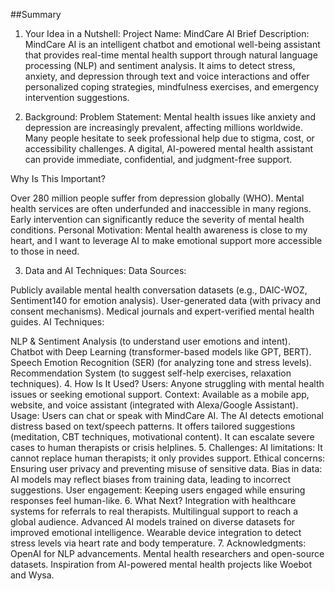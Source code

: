 ##Summary
1. Your Idea in a Nutshell:
Project Name: MindCare AI
Brief Description: MindCare AI is an intelligent chatbot and emotional well-being assistant that provides real-time mental health support through natural language processing (NLP) and sentiment analysis. It aims to detect stress, anxiety, and depression through text and voice interactions and offer personalized coping strategies, mindfulness exercises, and emergency intervention suggestions.

2. Background:
Problem Statement:
Mental health issues like anxiety and depression are increasingly prevalent, affecting millions worldwide. Many people hesitate to seek professional help due to stigma, cost, or accessibility challenges. A digital, AI-powered mental health assistant can provide immediate, confidential, and judgment-free support.

Why Is This Important?

Over 280 million people suffer from depression globally (WHO).
Mental health services are often underfunded and inaccessible in many regions.
Early intervention can significantly reduce the severity of mental health conditions.
Personal Motivation:
Mental health awareness is close to my heart, and I want to leverage AI to make emotional support more accessible to those in need.

3. Data and AI Techniques:
Data Sources:

Publicly available mental health conversation datasets (e.g., DAIC-WOZ, Sentiment140 for emotion analysis).
User-generated data (with privacy and consent mechanisms).
Medical journals and expert-verified mental health guides.
AI Techniques:

NLP & Sentiment Analysis (to understand user emotions and intent).
Chatbot with Deep Learning (transformer-based models like GPT, BERT).
Speech Emotion Recognition (SER) (for analyzing tone and stress levels).
Recommendation System (to suggest self-help exercises, relaxation techniques).
4. How Is It Used?
Users: Anyone struggling with mental health issues or seeking emotional support.
Context: Available as a mobile app, website, and voice assistant (integrated with Alexa/Google Assistant).
Usage:
Users can chat or speak with MindCare AI.
The AI detects emotional distress based on text/speech patterns.
It offers tailored suggestions (meditation, CBT techniques, motivational content).
It can escalate severe cases to human therapists or crisis helplines.
5. Challenges:
AI limitations: It cannot replace human therapists; it only provides support.
Ethical concerns: Ensuring user privacy and preventing misuse of sensitive data.
Bias in data: AI models may reflect biases from training data, leading to incorrect suggestions.
User engagement: Keeping users engaged while ensuring responses feel human-like.
6. What Next?
Integration with healthcare systems for referrals to real therapists.
Multilingual support to reach a global audience.
Advanced AI models trained on diverse datasets for improved emotional intelligence.
Wearable device integration to detect stress levels via heart rate and body temperature.
7. Acknowledgments:
OpenAI for NLP advancements.
Mental health researchers and open-source datasets.
Inspiration from AI-powered mental health projects like Woebot and Wysa.
